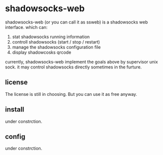 shadowsocks-web
===============

shadowsocks-web (or you can call it as ssweb) is a shadowsocks web interface. which can:

1. stat shadowsocks running information
2. controll shadowsocks (start / stop / restart)
3. manage the shadowsocks configuration file
4. display shadowcosks qrcode

currently, shadowsocks-web implement the goals above by supervisor unix sock.
it may control shadowsocks directly sometimes in the furture.

license
-------
The license is still in choosing. But you can use it as free anyway.

install
-------
under constrction.

config
------
under constrction.
